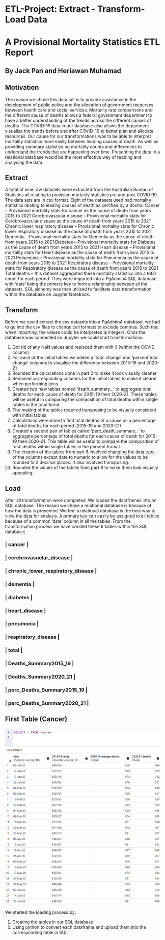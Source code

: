 # ETL-Project: Extract - Transform- Load Data

# A Provisional Mortality Statistics ETL Report
##               By Jack Pan and Heriawan Muhamad



## Motivation
The reason we chose this data set is to provide assistance in the development of public policy and the allocation of government recourses between health care and social services. Mortality rate comparisons and the different cause of deaths allows a federal government department to have a better understanding of the trends across the different causes of deaths. The COVID-19 data in our database also allows the department visualize the trends before and after COVID-19 to better plan and allocate resources.
Our cause for our transformations was to be able to interpret mortality statistics more easily between leading causes of death. As well as providing summary statistics on mortality counts and differences to understand the trends that are happening over time. 
Presenting the data in a relational database would be the most effective way of reading and analysing the data.

## Extract
A total of nine raw datasets were extracted from the Australian Bureau of Statistics all relating to provision mortality statistics pre and post COVID-19. The data sets are in csv format. Eight of the datasets used had mortality statistics relating to leading causes of death as certified by a doctor:
Cancer – Provisional mortality stats for cancer as the cause of death from years 2015 to 2021
Cerebrovascular disease – Provisional mortality stats for Cerebrovascular disease as the cause of death from years 2015 to 2021
Chronic lower respiratory disease – Provisional mortality stats for Chronic lower respiratory disease as the cause of death from years 2015 to 2021
Dementia – Provisional mortality stats for Dementia as the cause of death from years 2015 to 2021
Diabetes – Provisional mortality stats for Diabetes as the cause of death from years 2015 to 2021
Heart disease – Provisional mortality stats for Heart disease as the cause of death from years 2015 to 2021
Pneumonia – Provisional mortality stats for Pneumonia as the cause of death from years 2015 to 2021
Respiratory disease – Provisional mortality stats for Respiratory disease as the cause of death from years 2015 to 2021
Total deaths – this dataset aggregated these mortality statistics into a total count for each period.
They were imported into a PgAdmin4 SQL database with ‘date’ being the primary key to form a relationship between all the datasets. SQL alchemy was then utilised to facilitate data transformation within the database on Jupyter Notebook.



## Transform
Before we could extract the csv datasets into a PgAdmin4 database, we had to go into the csv files to change cell formats to exclude commas. Such that when importing, the values could be interpreted is integers.
Once the database was connected on Jupyter we could start transformations:
1.	Got rid of any NaN values and replaced them with 0 (within the COVID column)
2.	For each of the initial tables we added a ‘total change’ and ‘percent total change’ columns to visualise the difference between 2015-19 and 2020-21
3.	Rounded the calculations done in part 2 to make it look visually cleaner
4.	Renamed corresponding columns for the initial tables to make it clearer when performing joins
5.	Created two new tables named ‘death_summary…’ to aggregate total deaths for each cause of death for 2015-19 then 2020-21. These tables will be useful in comparing the composition of total deaths within single tables in the total formt.
6.	The making of the tables required transposing to be visually consistent with initial tables
7.	Calculations were done to find total deaths of a cause as a percentage of total deaths for each period (2015-19 and 2020-21)
8.	Created a second pair of tables called ‘perc_death_summary…’ to aggregate percentage of total deaths for each cause of death for 2015-19 then 2020-21.  This table will be useful to compare the composition of total deaths within single tables in the percent format.
9.	The creation of the tables from part 8 involved changing the data type of the columns except date to numeric to allow for the values to be rounded to 2 decimal places. It also involved transposing.
10.	Rounded the values of the tables from part 8 to make them look visually appealing.

## Load
After all transformation were completed. We loaded the dataframes into an SQL database. The reason we chose a relational database is because of how the data is presented. We feel a relational database is the best way to view the data for analysis. A primary key can easily be assigned to all tables because of a common ‘date’ column in all the tables.
From the transformation process we have created these 9 tables within the SQL database;
### | cancer |
### | cerebrovasuclar_disease            |                
### | chronic_lower_respiratory_disease  |                
### | dementia                           |
### | diabetes                           |   
### | heart_disease                      |
### | pneumonia                          |   
### | respiratory_disease                |               
### | total                              |
### | Deaths_Summary2015_19              |
### | Deaths_Summary2020_21              |
### | perc_Deaths_Summary2015_19         |
### | perc_Deaths_Summary2020_21         |

## First Table (Cancer)
![cancertable](images/cancertable.png)

We started the loading process by:
1.	Creating the tables in our SQL database 
2.	Using python to convert each dataframe and upload them into the corresponding table in SQL
